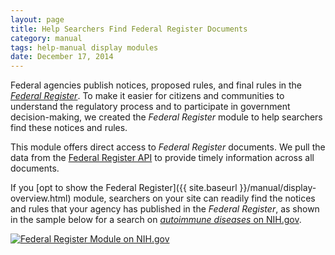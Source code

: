```yaml
---
layout: page
title: Help Searchers Find Federal Register Documents
category: manual
tags: help-manual display modules
date: December 17, 2014
---
```


Federal agencies publish notices, proposed rules, and final rules in the [*Federal Register*](https://www.federalregister.gov). To make it easier for citizens and communities to understand the regulatory process and to participate in government decision-making, we created the *Federal Register* module to help searchers find these notices and rules.

This module offers direct access to *Federal Register* documents. We pull the data from the [Federal Register API](https://www.federalregister.gov/learn/developers) to provide timely information across all documents.

If you [opt to show the Federal Register]({{ site.baseurl }}/manual/display-overview.html) module, searchers on your site can readily find the notices and rules that your agency has published in the *Federal Register*, as shown in the sample below for a search on [*autoimmune diseases* on NIH.gov](https://search.nih.gov/search?affiliate=nih&query=autoimmune+diseases).

[![Federal Register Module on NIH.gov](https://d3qcdigd1fhos0.cloudfront.net/blog/img/govbox-fr.png "Federal Register Module on NIH.gov")](https://search.nih.gov/search?affiliate=nih&query=autoimmune+diseases)